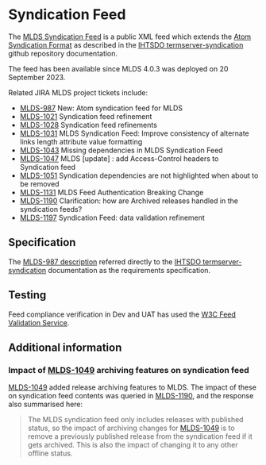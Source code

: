 # Syndication Feed

The [MLDS Syndication Feed](https://mlds.ihtsdotools.org/api/feed) is a public XML feed which extends the [Atom Syndication Format](https://tools.ietf.org/html/rfc4287) as described in the [IHTSDO
termserver-syndication](https://github.com/IHTSDO/termserver-syndication) github repository documentation.

The feed has been available since MLDS 4.0.3 was deployed on 20 September 2023.

Related JIRA MLDS project tickets include:

* [MLDS-987](https://jira.ihtsdotools.org/browse/MLDS-987) New: Atom syndication feed for MLDS
* [MLDS-1021](https://jira.ihtsdotools.org/browse/MLDS-1021) Syndication feed refinement
* [MLDS-1028](https://jira.ihtsdotools.org/browse/MLDS-1028) Syndication feed refinements
* [MLDS-1031](https://jira.ihtsdotools.org/browse/MLDS-1031) MLDS Syndication Feed: Improve consistency of alternate links length attribute value formatting
* [MLDS-1043](https://jira.ihtsdotools.org/browse/MLDS-1043) Missing dependencies in MLDS Syndication Feed
* [MLDS-1047](https://jira.ihtsdotools.org/browse/MLDS-1047) MLDS \[update\] : add Access-Control headers to Syndication feed
* [MLDS-1051](https://jira.ihtsdotools.org/browse/MLDS-1051) Syndication dependencies are not highlighted when about to be removed
* [MLDS-1131](https://jira.ihtsdotools.org/browse/MLDS-1131) MLDS Feed Authentication Breaking Change
* [MLDS-1190](https://jira.ihtsdotools.org/browse/MLDS-1190) Clarification: how are Archived releases handled in the syndication feeds?
* [MLDS-1197](https://jira.ihtsdotools.org/browse/MLDS-1197) Syndication Feed: data validation refinement

## Specification

The [MLDS-987 description](https://jira.ihtsdotools.org/browse/MLDS-987#descriptionmodule) referred directly to the [IHTSDO
termserver-syndication](https://github.com/IHTSDO/termserver-syndication) documentation as the requirements specification.

## Testing

Feed compliance verification in Dev and UAT has used the [W3C Feed Validation Service](https://validator.w3.org/feed/check.cgi?url=https%3A%2F%2Fuat-mlds-v4.ihtsdotools.org%2Fapi%2Ffeed).

## Additional information

### Impact of [MLDS-1049](https://jira.ihtsdotools.org/browse/MLDS-1049) archiving features on syndication feed

[MLDS-1049](https://jira.ihtsdotools.org/browse/MLDS-1049) added release archiving features to MLDS. The impact of these on syndication feed contents was queried in [MLDS-1190](https://jira.ihtsdotools.org/browse/MLDS-1190), and the response also summarised here:

>The MLDS syndication feed only includes releases with published status, so the impact of archiving changes for [MLDS-1049](https://jira.ihtsdotools.org/browse/MLDS-1049) is to remove a previously published release from the syndication feed if it gets archived. This is also the impact of changing it to any other offline status.
